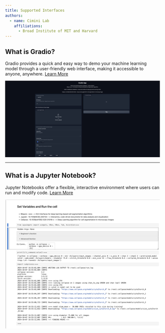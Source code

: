 ```yaml
---
title: Supported Interfaces
authors:
  - name: Cimini Lab
    affiliations:
      - Broad Institute of MIT and Harvard
---
```


## What is Gradio?

Gradio provides a quick and easy way to demo your machine learning model through a user-friendly web interface, making it accessible to anyone, anywhere. [Learn More](https://www.gradio.app/)

![GradioApp](../images/custom_algorithm/Gradio-Interface.png)

---

## What is a Jupyter Notebook?

Jupyter Notebooks offer a flexible, interactive environment where users can run and modify code. [Learn More](https://jupyter-notebook.readthedocs.io/en/latest/)

![JupyterNB](../images/custom_algorithm/JupyterNB.png)
